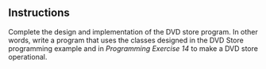 <!--practice-->

## Instructions

Complete the design and implementation of the DVD store program. In other words, write a program that uses the classes designed in the DVD Store programming example and in _Programming Exercise 14_ to make a DVD store operational.

